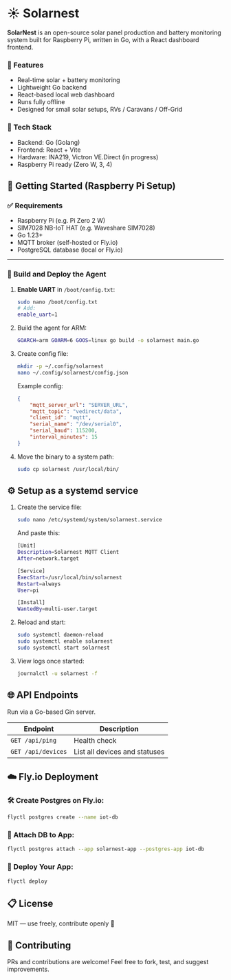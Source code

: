 # ☀️ Solarnest

**SolarNest** is an open-source solar panel production and battery monitoring system built for Raspberry Pi, written in Go, with a React dashboard frontend.

### 🚀 Features
- Real-time solar + battery monitoring
- Lightweight Go backend
- React-based local web dashboard
- Runs fully offline
- Designed for small solar setups, RVs / Caravans / Off-Grid 

### 🧰 Tech Stack
- Backend: Go (Golang)
- Frontend: React + Vite
- Hardware: INA219, Victron VE.Direct (in progress)
- Raspberry Pi ready (Zero W, 3, 4)


## 🚀 Getting Started (Raspberry Pi Setup)

### ✅ Requirements

- Raspberry Pi (e.g. Pi Zero 2 W)
- SIM7028 NB-IoT HAT (e.g. Waveshare SIM7028)
- Go 1.23+
- MQTT broker (self-hosted or Fly.io)
- PostgreSQL database (local or Fly.io)

---

### 🧪 Build and Deploy the Agent

1. **Enable UART** in `/boot/config.txt`:
   ```bash
   sudo nano /boot/config.txt
   # Add:
   enable_uart=1
    ```
2. Build the agent for ARM:
    ```bash
    GOARCH=arm GOARM=6 GOOS=linux go build -o solarnest main.go
    ```
3. Create config file:
    ```bash
    mkdir -p ~/.config/solarnest
    nano ~/.config/solarnest/config.json
    ```
    Example config:
    ```json
    {
        "mqtt_server_url": "SERVER_URL",
        "mqtt_topic": "vedirect/data",
        "client_id": "mqtt",
        "serial_name": "/dev/serial0",
        "serial_baud": 115200,
        "interval_minutes": 15
    }
    ```
4. Move the binary to a system path:
    ```bash
    sudo cp solarnest /usr/local/bin/
    ```

## ⚙️ Setup as a systemd service

1. Create the service file:
    ```bash
    sudo nano /etc/systemd/system/solarnest.service
    ```

    And paste this:
    ```bash 
    [Unit]
    Description=Solarnest MQTT Client
    After=network.target

    [Service]
    ExecStart=/usr/local/bin/solarnest
    Restart=always
    User=pi

    [Install]
    WantedBy=multi-user.target
    ```
2. Reload and start:
    ```bash 
    sudo systemctl daemon-reload
    sudo systemctl enable solarnest
    sudo systemctl start solarnest
    ```
3. View logs once started: 
    ```bash
    journalctl -u solarnest -f
    ```

## 🌐 API Endpoints

Run via a Go-based Gin server.

| Endpoint          | Description                   |
|-------------------|-------------------------------|
| `GET /api/ping`   | Health check                  |
| `GET /api/devices`| List all devices and statuses |


## ☁️ Fly.io Deployment

### 🛠 Create Postgres on Fly.io:
```bash
flyctl postgres create --name iot-db
```
### 🔗 Attach DB to App:
```bash
flyctl postgres attach --app solarnest-app --postgres-app iot-db
```

### 🚀 Deploy Your App:
```bash
flyctl deploy
```
## 📋 License

MIT — use freely, contribute openly 💚

## 🤝 Contributing

PRs and contributions are welcome! Feel free to fork, test, and suggest improvements.
